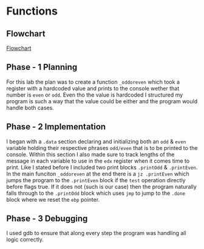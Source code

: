 # Functions

## Flowchart
[Flowchart](docs/flowchart.jpg)

## Phase - 1 Planning
For this lab the plan was to create a function `_oddoreven` which took a register
with a hardcoded value and prints to the console wether that number is `even` or `odd`.
Even tho the value is hardcoded I structured my program is such a way that the value could
be either and the program would handle both cases. 

## Phase - 2 Implementation
I began with a `.data` section declaring and initializing both an `odd` & `even`
variable holding their respective phrases `odd/even` that is to be printed to the console.
Within this section I also made sure to track lengths of the message in each variable to 
use in the `edx` register when it comes time to print. Like I stated before I included 
two print blocks `.printOdd` & `.printEven`. In the main funciton `_oddoreven` at the end 
there is a `jz .printEven` which jumps the program to the `.printEven` block if the `test`
operation directly before flags true. If it does not (such is our case) then the program 
naturally falls through to the `.printOdd` block which uses `jmp` to jump to the `.done`
block where we reset the `ebp` pointer.

## Phase - 3 Debugging
I used gdb to ensure that along every step the program was handling all logic correctly.
